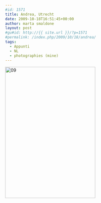 ```yaml
---
#id: 1571
title: Andrea, Utrecht
date: 2009-10-18T16:51:45+00:00
author: marta smaldone
layout: post
#gu#id: http://{{ site.url }}/?p=1571
#permalink: /index.php/2009/10/18/andrea/
tags:
  - Appunti
  - NL
  - photographies (mine)
---
```

<img class="aligncenter size-full wp-image-3359" src="{{ site.url }}/images/uploads/2009/10/09.jpg" alt="09" width="291" height="425" />